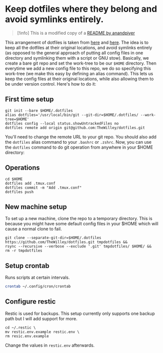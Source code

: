 # Keep dotfiles where they belong and avoid symlinks entirely.

> [!info]
> This is a modified copy of a [README by anandpiyer](https://github.com/anandpiyer/.dotfiles/blob/master/.dotfiles/README.md)

This arrangement of dotfiles is taken from [here](https://news.ycombinator.com/item?id=11070797) and [here](https://developer.atlassian.com/blog/2016/02/best-way-to-store-dotfiles-git-bare-repo/). The idea is to keep all the dotfiles at their original locations, and avoid symlinks entirely (as opposed to the general approach of putting all config files in one directory and symlinking them with a script or GNU stow). Basically, we create a bare git repo and set the work-tree to be our `$HOME` directory. Then everytime we add a new config file to this repo, we do so specifying this work-tree (we make this easy by defining an alias command). This lets us keep the config files at their original locations, while also allowing them to be under version control. Here's how to do it:

## First time setup

```
git init --bare $HOME/.dotfiles
alias dotfiles='/usr/local/bin/git --git-dir=$HOME/.dotfiles/ --work-tree=$HOME'
dotfiles config --local status.showUntrackedFiles no
dotfiles remote add origin git@github.com:TheWilley/dotfiles.git
```

You'll need to change the remote URL to your git repo. You should also add the `dotfiles` alias command to your `.bashrc` or `.zshrc`. Now, you can use the `dotfiles` command to do git operation from anywhere in your $HOME directory:

## Operations

```
cd $HOME
dotfiles add .tmux.conf
dotfiles commit -m "Add .tmux.conf"
dotfiles push
```

## New machine setup

To set up a new machine, clone the repo to a temporary directory. This is because you might have some default config files in your $HOME which will cause a normal clone to fail.

```
git clone --separate-git-dir=$HOME/.dotfiles https://github.com/TheWilley/dotfiles.git tmpdotfiles &&
rsync --recursive --verbose --exclude '.git' tmpdotfiles/ $HOME/ &&
rm -r tmpdotfiles
```

## Setup crontab

Runs scripts at certain intervals.

```bash
crontab ~/.config/cron/crontab
```

## Configure restic

Restic is used for backups. This setup currently only supports one backup path but I will add support for more.

```
cd ~/.restic \
mv restic.env.example restic.env \
rm resic.env.example
```

Change the values in `restic.env` afterwards.
